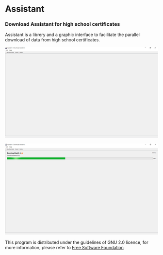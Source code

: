 # Assistant
### Download Assistant for high school certificates

Assistant is a librery and a graphic interface to facilitate the parallel download of data from high school certificates.

![](Assistant/assets/screenshots/Screenshot_Assistant.png) 

![](Assistant/assets/screenshots/Screenshot_Assistant_3.png) 

This program is distributed under the guidelines of GNU 2.0 licence, for more information, please refer to [Free Software Foundation](https://www.gnu.org/licenses/old-licenses/gpl-2.0.html) 

